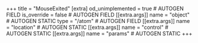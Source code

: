+++
title = "MouseExited"
[extra]
od_unimplemented = true # AUTOGEN FIELD
is_override = false # AUTOGEN FIELD
[[extra.args]]
name = "object" # AUTOGEN STATIC
type = "/atom" # AUTOGEN FIELD
[[extra.args]]
name = "location" # AUTOGEN STATIC
[[extra.args]]
name = "control" # AUTOGEN STATIC
[[extra.args]]
name = "params" # AUTOGEN STATIC
+++